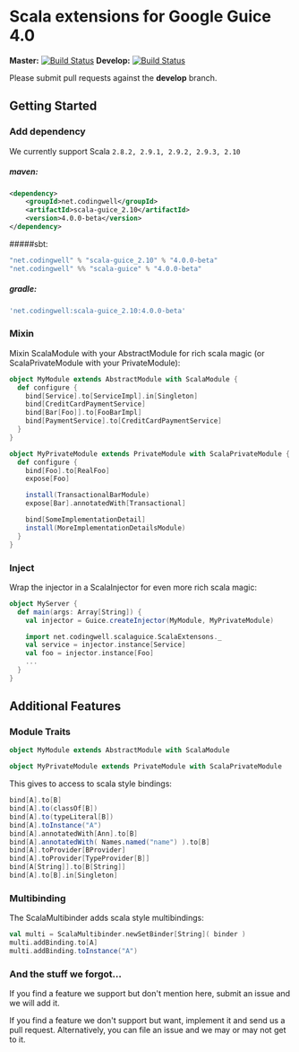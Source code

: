 Scala extensions for Google Guice 4.0
=====================================

**Master:** [![Build Status](https://travis-ci.org/codingwell/scala-guice.png?branch=master)](https://travis-ci.org/codingwell/scala-guice)
**Develop:** [![Build Status](https://travis-ci.org/codingwell/scala-guice.png?branch=develop)](https://travis-ci.org/codingwell/scala-guice)

Please submit pull requests against the **develop** branch.

Getting Started
---------------

### Add dependency
We currently support Scala `2.8.2, 2.9.1, 2.9.2, 2.9.3, 2.10`

##### maven:
```xml
<dependency>
    <groupId>net.codingwell</groupId>
    <artifactId>scala-guice_2.10</artifactId>
    <version>4.0.0-beta</version>
</dependency>
```

#####sbt:
```scala
"net.codingwell" % "scala-guice_2.10" % "4.0.0-beta"
"net.codingwell" %% "scala-guice" % "4.0.0-beta"
```

##### gradle:
```groovy
'net.codingwell:scala-guice_2.10:4.0.0-beta'
```

### Mixin
Mixin ScalaModule with your AbstractModule for rich scala magic (or ScalaPrivateModule with your PrivateModule):
```scala
object MyModule extends AbstractModule with ScalaModule {
  def configure {
    bind[Service].to[ServiceImpl].in[Singleton]
    bind[CreditCardPaymentService]
    bind[Bar[Foo]].to[FooBarImpl]
    bind[PaymentService].to[CreditCardPaymentService]
  }
}

object MyPrivateModule extends PrivateModule with ScalaPrivateModule {
  def configure {
    bind[Foo].to[RealFoo]
    expose[Foo]

    install(TransactionalBarModule)
    expose[Bar].annotatedWith[Transactional]

    bind[SomeImplementationDetail]
    install(MoreImplementationDetailsModule)
  }
}
```

### Inject
Wrap the injector in a ScalaInjector for even more rich scala magic:
```scala
object MyServer {
  def main(args: Array[String]) {
    val injector = Guice.createInjector(MyModule, MyPrivateModule)

    import net.codingwell.scalaguice.ScalaExtensons._
    val service = injector.instance[Service]
    val foo = injector.instance[Foo]
    ...
  }
}
```

Additional Features
-------------------

### Module Traits

```scala
object MyModule extends AbstractModule with ScalaModule
```
```scala
object MyPrivateModule extends PrivateModule with ScalaPrivateModule
```

This gives to access to scala style bindings:

```scala
bind[A].to[B]
bind[A].to(classOf[B])
bind[A].to(typeLiteral[B])
bind[A].toInstance("A")
bind[A].annotatedWith[Ann].to[B]
bind[A].annotatedWith( Names.named("name") ).to[B]
bind[A].toProvider[BProvider]
bind[A].toProvider[TypeProvider[B]]
bind[A[String]].to[B[String]]
bind[A].to[B].in[Singleton]
```

### Multibinding

The ScalaMultibinder adds scala style multibindings:

```scala
val multi = ScalaMultibinder.newSetBinder[String]( binder )
multi.addBinding.to[A]
multi.addBinding.toInstance("A")
```

### And the stuff we forgot...

If you find a feature we support but don't mention here, submit an issue and we will add it.

If you find a feature we don't support but want, implement it and send us a pull request. Alternatively, you can file an issue and we may or may not get to it.
